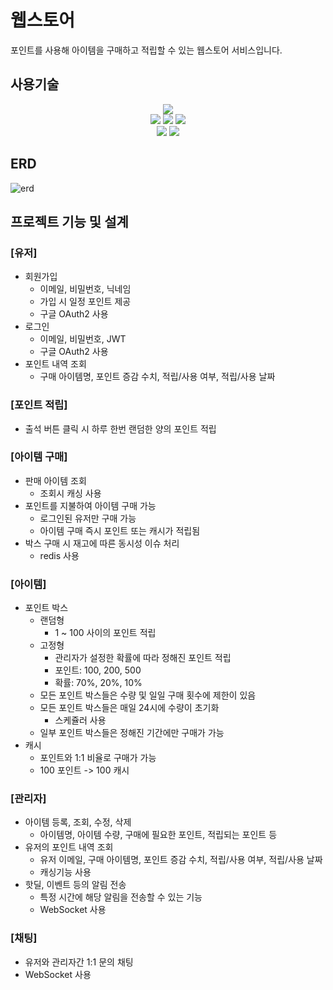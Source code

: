 # 웹스토어
포인트를 사용해 아이템을 구매하고 적립할 수 있는 웹스토어 서비스입니다.

## 사용기술
<div align=center> 
  <img src="https://img.shields.io/badge/java-007396?style=for-the-badge&logo=java&logoColor=white">
  <br>
  <img src="https://img.shields.io/badge/spring-6DB33F?style=for-the-badge&logo=spring&logoColor=white">
  <img src="https://img.shields.io/badge/spring boot-6DB33F?style=for-the-badge&logo=springboot&logoColor=white">
  <img src="https://img.shields.io/badge/spring security-6DB33F?style=for-the-badge&logo=springsecurity&logoColor=white">
  <br>
  <img src="https://img.shields.io/badge/mysql-4479A1?style=for-the-badge&logo=mysql&logoColor=white">
  <img src="https://img.shields.io/badge/redis-FF4438?style=for-the-badge&logo=redis&logoColor=white">
</div>

## ERD
![erd](https://github.com/Cathunder/WebStore/assets/102372626/2e25f6a0-08ca-4600-9e92-bf9e15d67a3f)


## 프로젝트 기능 및 설계
### [유저]
- 회원가입
  - 이메일, 비밀번호, 닉네임
  - 가입 시 일정 포인트 제공
  - 구글 OAuth2 사용
- 로그인
  - 이메일, 비밀번호, JWT
  - 구글 OAuth2 사용
- 포인트 내역 조회
  - 구매 아이템명, 포인트 증감 수치, 적립/사용 여부, 적립/사용 날짜 

### [포인트 적립]
- 출석 버튼 클릭 시 하루 한번 랜덤한 양의 포인트 적립

### [아이템 구매]
- 판매 아이템 조회
  - 조회시 캐싱 사용
- 포인트를 지불하여 아이템 구매 가능
  - 로그인된 유저만 구매 가능
  - 아이템 구매 즉시 포인트 또는 캐시가 적립됨
- 박스 구매 시 재고에 따른 동시성 이슈 처리
  - redis 사용

### [아이템]
- 포인트 박스
  - 랜덤형
    - 1 ~ 100 사이의 포인트 적립
  - 고정형
    - 관리자가 설정한 확률에 따라 정해진 포인트 적립 
    - 포인트: 100, 200, 500 
    - 확률: 70%, 20%, 10%
  - 모든 포인트 박스들은 수량 및 일일 구매 횟수에 제한이 있음
  - 모든 포인트 박스들은 매일 24시에 수량이 초기화
    - 스케쥴러 사용
  - 일부 포인트 박스들은 정해진 기간에만 구매가 가능
- 캐시
  - 포인트와 1:1 비율로 구매가 가능
  - 100 포인트 -> 100 캐시

### [관리자]
- 아이템 등록, 조회, 수정, 삭제
  - 아이템명, 아이템 수량, 구매에 필요한 포인트, 적립되는 포인트 등
- 유저의 포인트 내역 조회
  - 유저 이메일, 구매 아이템명, 포인트 증감 수치, 적립/사용 여부, 적립/사용 날짜
  - 캐싱기능 사용
- 핫딜, 이벤트 등의 알림 전송 
  - 특정 시간에 해당 알림을 전송할 수 있는 기능
  - WebSocket 사용

### [채팅]
- 유저와 관리자간 1:1 문의 채팅
- WebSocket 사용
